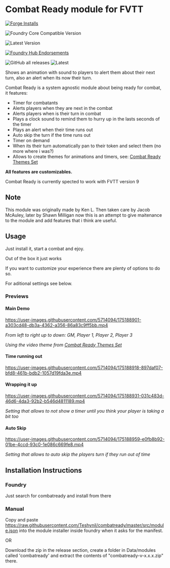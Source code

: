 # Combat Ready module for FVTT

[![Forge Installs](https://img.shields.io/badge/dynamic/json?label=Forge%20Installs&query=package.installs&suffix=%25&url=https%3A%2F%2Fforge-vtt.com%2Fapi%2Fbazaar%2Fpackage%2Fcombatready&colorB=006400&style=for-the-badge)](https://forge-vtt.com/bazaar#package=combatready) 

![Foundry Core Compatible Version](https://img.shields.io/badge/dynamic/json.svg?url=https%3A%2F%2Fraw.githubusercontent.com%2FTeshynil%2Fcombatready%2Fmaster%2Fsrc%2Fmodule.json&label=Foundry%20Version&query=$.compatibleCoreVersion&colorB=orange&style=for-the-badge)

![Latest Version](https://img.shields.io/badge/dynamic/json.svg?url=https%3A%2F%2Fraw.githubusercontent.com%2FTeshynil%2Fcombatready%2Fmaster%2Fsrc%2Fmodule.json&label=Latest%20Release&prefix=v&query=$.version&colorB=red&style=for-the-badge)

[![Foundry Hub Endorsements](https://img.shields.io/endpoint?logoColor=white&url=https%3A%2F%2Fwww.foundryvtt-hub.com%2Fwp-json%2Fhubapi%2Fv1%2Fpackage%2Fcombatready%2Fshield%2Fendorsements&style=for-the-badge)](https://www.foundryvtt-hub.com/package/combatready/)

![GitHub all releases](https://img.shields.io/github/downloads/Teshynil/combatready/total?style=for-the-badge)
![Latest](https://img.shields.io/github/downloads/teshynil/combatready/latest/total?style=for-the-badge)

Shows an animation with sound to players to alert them about their next turn, also an alert when its now their turn.

Combat Ready is a system agnostic module about being ready for combat, it features:

* Timer for combatants
* Alerts players when they are next in the combat
* Alerts players when is their turn in combat
* Plays a clock sound to remind them to hurry up in the lasts seconds of the timer
* Plays an alert when their time runs out
* Auto skip the turn if the time runs out
* Timer on demand
* When its their turn automatically pan to their token and select them (no more where i was?)
* Allows to create themes for animations and timers, see: [Combat Ready Themes Set](https://github.com/Teshynil/combatreadythemes)

**All features are customizables.**

Combat Ready is currently spected to work with FVTT version 9

## Note

This module was originally made by Ken L. Then taken care by Jacob McAuley, later by Shawn Milligan now this is an attempt to give maitenance to the module and add features that i think are useful.

## Usage

Just install it, start a combat and ejoy.

Out of the box it just works

If you want to customize your experience there are plenty of options to do so.

For aditional settings see below.

### Previews
#### Main Demo


https://user-images.githubusercontent.com/5714094/175188901-a303cd48-db3a-4362-a356-86a83c9ff5bb.mp4



*From left to right up to down: GM, Player 1, Player 2, Player 3*

*Using the video theme from [Combat Ready Themes Set](https://github.com/Teshynil/combatreadythemes)*
#### Time running out
https://user-images.githubusercontent.com/5714094/175188918-897daf07-bfd8-461b-bdb2-1057d19fda3e.mp4

#### Wrapping it up
https://user-images.githubusercontent.com/5714094/175188931-031c483d-46d6-4da3-92b2-b546d4811189.mp4

*Setting that allows to not show a timer until you think your player is taking a bit too*

#### Auto Skip
https://user-images.githubusercontent.com/5714094/175188959-e0fb8b92-01be-4ccd-93c0-1e086c669fe8.mp4


*Setting that allows to auto skip the players turn if they run out of time*

## Installation Instructions

### Foundry
Just search for combatready and install from there

### Manual

Copy and paste https://raw.githubusercontent.com/Teshynil/combatready/master/src/module.json into the module installer inside foundry when it asks for the manifest.

OR

Download the zip in the release section, create a folder in Data/modules called 'combatready' and extract
the contents of "combatready-v-x.x.x.zip" there.
